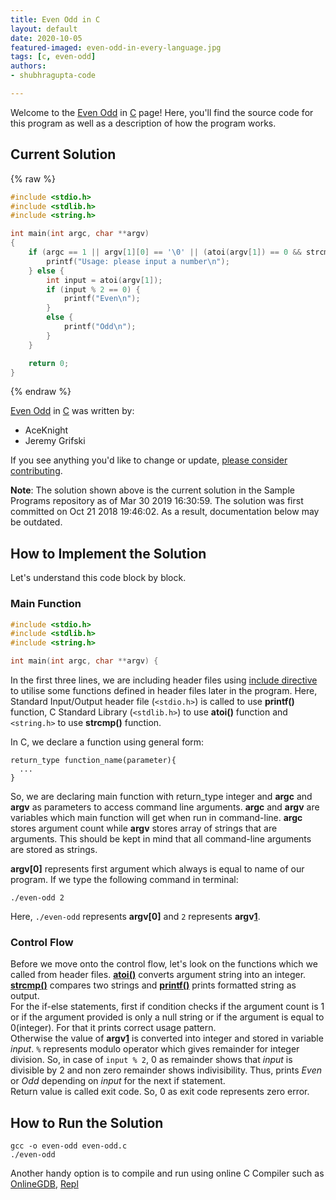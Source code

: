 ```yaml
---
title: Even Odd in C  
layout: default  
date: 2020-10-05
featured-imaged: even-odd-in-every-language.jpg
tags: [c, even-odd]  
authors:
- shubhragupta-code

---
```


Welcome to the [Even Odd](https://sampleprograms.io/projects/even-odd) in [C](https://sampleprograms.io/languages/c) page! Here, you'll find the source code for this program as well as a description of how the program works.

## Current Solution

{% raw %}

```c
#include <stdio.h>
#include <stdlib.h>
#include <string.h>

int main(int argc, char **argv)
{    
    if (argc == 1 || argv[1][0] == '\0' || (atoi(argv[1]) == 0 && strcmp(argv[1], "0") != 0)) {
        printf("Usage: please input a number\n");
    } else {
        int input = atoi(argv[1]);
        if (input % 2 == 0) {
            printf("Even\n");
        }
        else {
            printf("Odd\n");
        }
    }

    return 0;
}
```

{% endraw %}

[Even Odd](https://sampleprograms.io/projects/even-odd) in [C](https://sampleprograms.io/languages/c) was written by:

- AceKnight
- Jeremy Grifski

If you see anything you'd like to change or update, [please consider contributing](https://github.com/TheRenegadeCoder/sample-programs).

**Note**: The solution shown above is the current solution in the Sample Programs repository as of Mar 30 2019 16:30:59. The solution was first committed on Oct 21 2018 19:46:02. As a result, documentation below may be outdated.

## How to Implement the Solution

Let's understand this code block by block.

### Main Function
```c
#include <stdio.h>
#include <stdlib.h>
#include <string.h>

int main(int argc, char **argv) {
```
In the first three lines, we are including header files using [include directive][1] to utilise some functions defined in header files later in the program.
Here, Standard Input/Output header file (`<stdio.h>`) is called to use **printf()** function, C Standard Library (`<stdlib.h>`) to use **atoi()** function and `<string.h>` to use **strcmp()** function.

In C, we declare a function using general form:
```
return_type function_name(parameter){
  ...
}
```
So, we are declaring main function with return_type integer and **argc** and **argv** as parameters to access command line arguments.
**argc** and **argv** are variables which main function will get when run in command-line. **argc** stores argument count while **argv** stores array of strings that are arguments. This should be kept in mind that all command-line arguments are stored as strings.

**argv[0]** represents first argument which always is equal to name of our program. If we type the following command in terminal:
```console
./even-odd 2
```
Here, `./even-odd` represents **argv[0]** and `2` represents **argv[1]**.

### Control Flow
Before we move onto the control flow, let's look on the functions which we called from header files.
**[atoi()][2]** converts argument string into an integer. **[strcmp()][3]** compares two strings and **[printf()][4]** prints formatted string as output.  
For the if-else statements, first if condition checks if the argument count is 1 or if the argument provided is only a null string or if the argument is equal to 0(integer). For that it prints correct usage pattern.  
Otherwise the value of **argv[1]** is converted into integer and stored in variable *input*. `%` represents modulo operator which gives remainder for integer division. So, in case of `input % 2`, 0 as remainder shows that *input* is divisible by 2 and non zero remainder shows indivisibility. Thus, prints *Even* or *Odd* depending on *input* for the next if statement.  
Return value is called exit code. So, 0 as exit code represents zero error.

[1]: https://en.wikipedia.org/wiki/Include_directive
[2]: https://man7.org/linux/man-pages/man3/atoi.3.html
[3]: https://man7.org/linux/man-pages/man3/strcmp.3.html
[4]: https://man7.org/linux/man-pages/man3/printf.3.html


## How to Run the Solution

```console
gcc -o even-odd even-odd.c
./even-odd
```
Another handy option is to compile and run using online C Compiler such as [OnlineGDB][5], [Repl][6]

[5]: https://www.onlinegdb.com/
[6]: https://replit.com/languages/c

